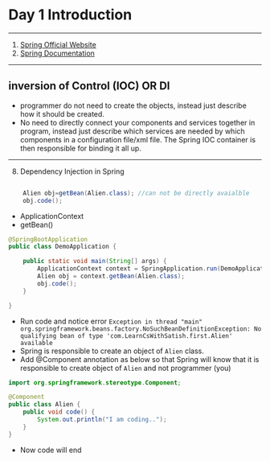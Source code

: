 # Day 1 Introduction
-----

1. [Spring Official Website](https://spring.io/)
2. [Spring Documentation](https://docs.spring.io/spring-framework/docs/5.0.0.M1/spring-framework-reference/epub/)

---

## inversion of Control (IOC) OR DI

- programmer do not need to create the objects, instead just describe how it should be created. 
- No need to directly connect your components and services together in program, instead just describe which services are needed by which components in a configuration file/xml file. The Spring IOC container is then responsible for binding it all up.

----

8. Dependency Injection in Spring

```java

	Alien obj=getBean(Alien.class); //can not be directly avaialble
	obj.code();
```

- ApplicationContext
- getBean()

```java
@SpringBootApplication
public class DemoApplication {

	public static void main(String[] args) {
		ApplicationContext context = SpringApplication.run(DemoApplication.class, args);
		Alien obj = context.getBean(Alien.class);
		obj.code();
	}

}
```

- Run code and notice error `Exception in thread "main" org.springframework.beans.factory.NoSuchBeanDefinitionException: No qualifying bean of type 'com.LearnCsWithSatish.first.Alien' available
`
- Spring is responsible to create an object of `Alien` class. 
- Add @Component annotation as below so that Spring will know that it is responsible to create object of `Alien` and not programmer (you)

```java
import org.springframework.stereotype.Component;

@Component
public class Alien {
	public void code() {
		System.out.println("I am coding..");
	}
}
```

- Now code will end

